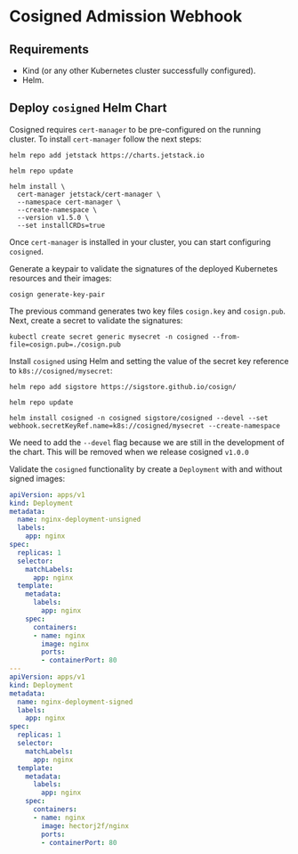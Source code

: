 # Cosigned Admission Webhook

## Requirements
* Kind (or any other Kubernetes cluster successfully configured).
* Helm.

## Deploy `cosigned` Helm Chart

Cosigned requires `cert-manager` to be pre-configured on the running cluster.
To install `cert-manager` follow the next steps:

```shell
helm repo add jetstack https://charts.jetstack.io

helm repo update

helm install \
  cert-manager jetstack/cert-manager \
  --namespace cert-manager \
  --create-namespace \
  --version v1.5.0 \
  --set installCRDs=true
```

Once `cert-manager` is installed in your cluster, you can start configuring `cosigned`.

Generate a keypair to validate the signatures of the deployed Kubernetes resources and their images:

```shell
cosign generate-key-pair
```

The previous command generates two key files `cosign.key` and `cosign.pub`. Next, create a secret to validate the signatures:

```shell
kubectl create secret generic mysecret -n cosigned --from-file=cosign.pub=./cosign.pub
```

Install `cosigned` using Helm and setting the value of the secret key reference to `k8s://cosigned/mysecret`:

```shell
helm repo add sigstore https://sigstore.github.io/cosign/

helm repo update

helm install cosigned -n cosigned sigstore/cosigned --devel --set webhook.secretKeyRef.name=k8s://cosigned/mysecret --create-namespace
```

We need to add the `--devel` flag because we are still in the development of the chart. This will be removed when we release cosigned `v1.0.0`

Validate the `cosigned` functionality by create a `Deployment` with and without signed images:

```yaml
apiVersion: apps/v1
kind: Deployment
metadata:
  name: nginx-deployment-unsigned
  labels:
    app: nginx
spec:
  replicas: 1
  selector:
    matchLabels:
      app: nginx
  template:
    metadata:
      labels:
        app: nginx
    spec:
      containers:
      - name: nginx
        image: nginx
        ports:
        - containerPort: 80
---
apiVersion: apps/v1
kind: Deployment
metadata:
  name: nginx-deployment-signed
  labels:
    app: nginx
spec:
  replicas: 1
  selector:
    matchLabels:
      app: nginx
  template:
    metadata:
      labels:
        app: nginx
    spec:
      containers:
      - name: nginx
        image: hectorj2f/nginx
        ports:
        - containerPort: 80
```

